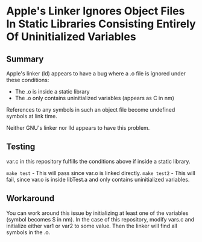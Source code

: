 # Apple's Linker Ignores Object Files In Static Libraries Consisting Entirely Of Uninitialized Variables

## Summary

Apple's linker (ld) appears to have a bug where a .o file is ignored under these conditions:

* The .o is inside a static library
* The .o only contains uninitialized variables (appears as C in nm)

References to any symbols in such an object file become undefined symbols at link time.

Neither GNU's linker nor lld appears to have this problem.

## Testing

var.c in this repository fulfills the conditions above if inside a static library.

`make test` - This will pass since var.o is linked directly.
`make test2` - This will fail, since var.o is inside libTest.a and only contains uninitialized variables.

## Workaround

You can work around this issue by initializing at least one of the variables (symbol becomes S in nm).
In the case of this repository, modify vars.c and initialize either var1 or var2 to some value.
Then the linker will find all symbols in the .o.
